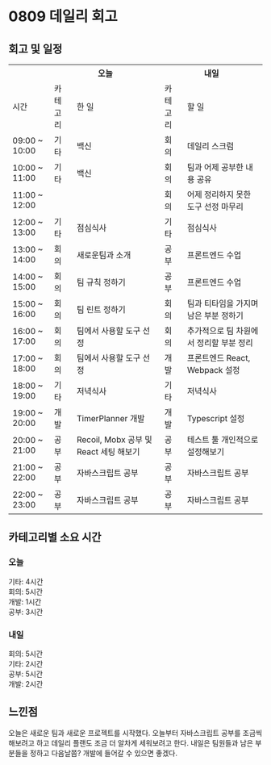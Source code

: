 
  # 0809 데일리 회고

  ## 회고 및 일정
  <table>
    <tr>
      <th></th>
      <th colspan="2">오늘</th>
      <th colspan="2">내일</th>
    </tr>
    <tr>
      <td>시간</td>
      <td>카테고리</td>
      <td>한 일</td>
      <td>카테고리</td>
      <td>할 일</td>
    </tr>
    <tr>
          <td>09:00 ~ 10:00</td>
          <td>기타</td>
          <td>백신</td>
          <td>회의</td>
          <td>데일리 스크럼</td>
        </tr><tr>
          <td>10:00 ~ 11:00</td>
          <td>기타</td>
          <td>백신</td>
          <td>회의</td>
          <td>팀과 어제 공부한 내용 공유</td>
        </tr><tr>
          <td>11:00 ~ 12:00</td>
          <td></td>
          <td></td>
          <td>회의</td>
          <td>어제 정리하지 못한 도구 선정 마무리</td>
        </tr><tr>
          <td>12:00 ~ 13:00</td>
          <td>기타</td>
          <td>점심식사</td>
          <td>기타</td>
          <td>점심식사</td>
        </tr><tr>
          <td>13:00 ~ 14:00</td>
          <td>회의</td>
          <td>새로운팀과 소개</td>
          <td>공부</td>
          <td>프론트엔드 수업</td>
        </tr><tr>
          <td>14:00 ~ 15:00</td>
          <td>회의</td>
          <td>팀 규칙 정하기</td>
          <td>공부</td>
          <td>프론트엔드 수업</td>
        </tr><tr>
          <td>15:00 ~ 16:00</td>
          <td>회의</td>
          <td>팀 린트 정하기</td>
          <td>회의</td>
          <td>팀과 티타임을 가지며 남은 부분 정하기</td>
        </tr><tr>
          <td>16:00 ~ 17:00</td>
          <td>회의</td>
          <td>팀에서 사용할 도구 선정</td>
          <td>회의</td>
          <td>추가적으로 팀 차원에서 정리할 부분 정리</td>
        </tr><tr>
          <td>17:00 ~ 18:00</td>
          <td>회의</td>
          <td>팀에서 사용할 도구 선정</td>
          <td>개발</td>
          <td>프론트엔드 React, Webpack 설정</td>
        </tr><tr>
          <td>18:00 ~ 19:00</td>
          <td>기타</td>
          <td>저녁식사</td>
          <td>기타</td>
          <td>저녁식사</td>
        </tr><tr>
          <td>19:00 ~ 20:00</td>
          <td>개발</td>
          <td>TimerPlanner 개발</td>
          <td>개발</td>
          <td>Typescript 설정</td>
        </tr><tr>
          <td>20:00 ~ 21:00</td>
          <td>공부</td>
          <td>Recoil, Mobx 공부 및 React 세팅 해보기</td>
          <td>공부</td>
          <td>테스트 툴 개인적으로 설정해보기</td>
        </tr><tr>
          <td>21:00 ~ 22:00</td>
          <td>공부</td>
          <td>자바스크립트 공부</td>
          <td>공부</td>
          <td>자바스크립트 공부</td>
        </tr><tr>
          <td>22:00 ~ 23:00</td>
          <td>공부</td>
          <td>자바스크립트 공부</td>
          <td>공부</td>
          <td>자바스크립트 공부</td>
        </tr>
  </table>

  ## 카테고리별 소요 시간

  ### 오늘
  기타: 4시간<br>
  회의: 5시간<br>
  개발: 1시간<br>
  공부: 3시간<br>

  ### 내일
  회의: 5시간<br>
  기타: 2시간<br>
  공부: 5시간<br>
  개발: 2시간<br>

  ## 느낀점
  오늘은 새로운 팀과 새로운 프로젝트를 시작했다. 오늘부터 자바스크립트 공부를 조금씩 해보려고 하고 데일리 플랜도 조금 더 알차게 세워보려고 한다. 내일은 팀원들과 남은 부분들을 정하고 다음날쯤? 개발에 들어갈 수 있으면 좋겠다.
